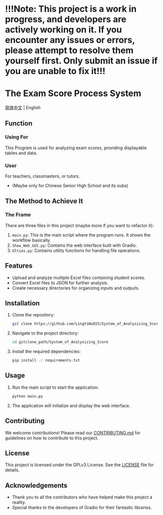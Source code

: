 # !!!Note: This project is a work in progress, and developers are actively working on it. If you encounter any issues or errors, please attempt to resolve them yourself first. Only submit an issue if you are unable to fix it!!!



# The Exam Score Process System
[简体中文](README.md) | English
## Function

### Using For
This Program is used for analyzing exam scores, providing displayable tables and data.

### User
For teachers, classmasters, or tutors.
* (Maybe only for Chinese Senior High School and its subs)

## The Method to Achieve It

### The Frame
There are three files in this project (maybe more if you want to refactor it):

1. `main.py`: This is the main script where the program runs. It shows the workflow basically.
2. `Show_Web_GUI.py`: Contains the web interface built with Gradio.
3. `Ulties.py`: Contains utility functions for handling file operations.

## Features

- Upload and analyze multiple Excel files containing student scores.
- Convert Excel files to JSON for further analysis.
- Create necessary directories for organizing inputs and outputs.

## Installation

1. Clone the repository:
    ```bash
    git clone https://github.com/LingYiWu015/System_of_Analysizing_Score.git
    ```
2. Navigate to the project directory:
    ```bash
    cd gitclone_path/System_of_Analysizing_Score
    ```
3. Install the required dependencies:
    ```bash
    pip install -r requirements.txt
    ```

## Usage

1. Run the main script to start the application:
    ```bash
    python main.py
    ```

2. The application will initialize and display the web interface.

## Contributing

We welcome contributions! Please read our [CONTRIBUTING.md](CONTRIBUTING.md) for guidelines on how to contribute to this project.

## License

This project is licensed under the GPLv3 License. See the [LICENSE](LICENSE) file for details.

## Acknowledgements

- Thank you to all the contributors who have helped make this project a reality.
- Special thanks to the developers of Gradio for their fantastic libraries.
